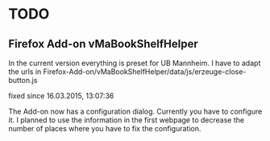 # TODO

## Firefox Add-on vMaBookShelfHelper

In the current version everything is preset for UB Mannheim.
I have to adapt the urls
in Firefox-Add-on/vMaBookShelfHelper/data/js/erzeuge-close-button.js

fixed since 16.03.2015, 13:07:36

The Add-on now has a configuration dialog. Currently you have to configure it.
I planned to use the information in the first webpage to decrease the number of
places where you have to fix the configuration.
